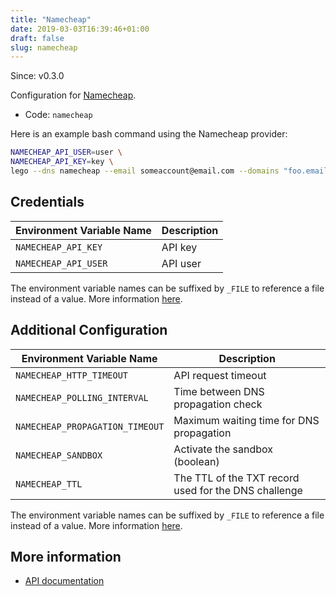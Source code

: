 ```yaml
---
title: "Namecheap"
date: 2019-03-03T16:39:46+01:00
draft: false
slug: namecheap
---
```


<!-- THIS DOCUMENTATION IS AUTO-GENERATED. PLEASE DO NOT EDIT. -->
<!-- providers/dns/namecheap/namecheap.toml -->
<!-- THIS DOCUMENTATION IS AUTO-GENERATED. PLEASE DO NOT EDIT. -->

Since: v0.3.0

Configuration for [Namecheap](https://www.namecheap.com).


<!--more-->

- Code: `namecheap`

Here is an example bash command using the Namecheap provider:

```bash
NAMECHEAP_API_USER=user \
NAMECHEAP_API_KEY=key \
lego --dns namecheap --email someaccount@email.com --domains "foo.email.com" run
```




## Credentials

| Environment Variable Name | Description |
|-----------------------|-------------|
| `NAMECHEAP_API_KEY` | API key |
| `NAMECHEAP_API_USER` | API user |

The environment variable names can be suffixed by `_FILE` to reference a file instead of a value.
More information [here](/lego/dns/#configuration-and-credentials).


## Additional Configuration

| Environment Variable Name | Description |
|--------------------------------|-------------|
| `NAMECHEAP_HTTP_TIMEOUT` | API request timeout |
| `NAMECHEAP_POLLING_INTERVAL` | Time between DNS propagation check |
| `NAMECHEAP_PROPAGATION_TIMEOUT` | Maximum waiting time for DNS propagation |
| `NAMECHEAP_SANDBOX` | Activate the sandbox (boolean) |
| `NAMECHEAP_TTL` | The TTL of the TXT record used for the DNS challenge |

The environment variable names can be suffixed by `_FILE` to reference a file instead of a value.
More information [here](/lego/dns/#configuration-and-credentials).




## More information

- [API documentation](https://www.namecheap.com/support/api/methods.aspx)

<!-- THIS DOCUMENTATION IS AUTO-GENERATED. PLEASE DO NOT EDIT. -->
<!-- providers/dns/namecheap/namecheap.toml -->
<!-- THIS DOCUMENTATION IS AUTO-GENERATED. PLEASE DO NOT EDIT. -->
